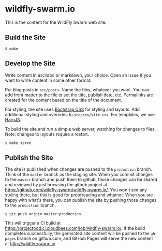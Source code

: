 # wildfly-swarm.io

This is the content for the WildFly Swarm web site.


## Build the Site

    $ make

## Develop the Site

Write content in asciidoc or markdown, your choice. Open an issue if you want
to write content in some other format.

Put blog posts in `src/posts`. Name the files, whatever you want. You can add
front matter to the file to set the title, publish date, etc. Permalinks are
created for the content based on the title of the document.

For styling, the site uses [Bootstrap CSS](http://getbootstrap.com) for styling
and layouts. Add additional styling and overrides to `src/css/site.css`. For
templates, we use [HarpJS](http://harpjs.com/).

To build the site and run a simple web server, watching for changes to files.
Note: changes to layouts require a restart.

    $ make serve

## Publish the Site

The site is published when changes are pushed to the `production` branch.
Think of the `master` branch as the staging site. When you commit changes
to the `master` branch and push them to github, those changes can be shared
and reviewed by just browsing the github project at
https://github.com/wildfly-swarm/wildfly-swarm.io/. You won't see any styling
there, but this is good for proofreading and whatnot. When you are happy
with what's there, you can publish the site by pushing those changes to
the `production` branch.

    $ git push origin master:production

This will trigger a CI build at https://projectodd.ci.cloudbees.com/job/wildfly-swarm.io/.
If the build completes successfully, the generated site content will be pushed to
the `gh-pages` branch on github.com, and GitHub Pages will serve the new content at
http://wildfly-swarm.io.
